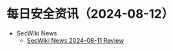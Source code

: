 # 每日安全资讯（2024-08-12）

- SecWiki News
  - [SecWiki News 2024-08-11 Review](http://www.sec-wiki.com/?2024-08-11)
